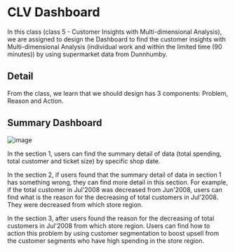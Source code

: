 
# CLV Dashboard

In this class (class 5 - Customer Insights with Multi-dimensional Analysis), 
we are assigned to design the Dashboard to find the customer insights with 
Multi-dimensional Analysis (individual work and within the limited time (90 minutes))
by using supermarket data from Dunnhumby.


## Detail
From the class, we learn that we should design has 3 components: Problem, Reason and Action.

## Summary Dashboard
![image](https://user-images.githubusercontent.com/71161635/147126694-ce13860b-fe26-4940-87bb-86c8c3d6dca7.jpg)

In the section 1, users can find the summary detail of data (total spending, total customer and ticket size) by specific shop date.

In the section 2, if users found that the summary detail of data in section 1 has something wrong, they can find more detail in this section. For example, if the total customer in Jul'2008 was decreased from Jun'2008, users can find what is the reason for the decreasing of total customers in Jul'2008. They were decreased from which store region.

In the section 3, after users found  the reason for the decreasing of total customers in Jul'2008 from which store region. Users can find how to action this problem by using customer segmentation to boost upsell from the customer segments who have high spending in the store region.
